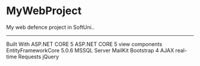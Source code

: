 # MyWebProject
My web defence project in SoftUni..
___________________________________________

Built With
ASP.NET CORE 5
ASP.NET CORE 5 view components
EntityFrameworkCore 5.0.6
MSSQL Server
MailKit
Bootstrap 4
AJAX real-time Requests
jQuery
